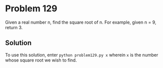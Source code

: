 # Problem 129

Given a real number n, find the square root of n. For example, given n = 9,
return 3.

## Solution

To use this solution, enter `python problem129.py x` wherein `x` is the
number whose square root we wish to find.